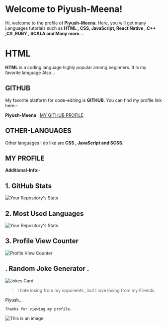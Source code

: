 # Welcome to Piyush-Meena!

Hi, welcome to the profile of **Piyush-Meena**. Here, you will get many Languages tutorials such as **HTML , CSS, JavaScript, React Native , C++ ,C# ,RUBY , SCALA and Many more**....


# HTML

**HTML** is a coding language highly popular among beginners. It Is my favorite language Also...

## GITHUB

My favorite platform for code-editing is **GITHUB**. You can find my profile link here:-

**Piyush-Meena** : [MY GITHUB PROFILE](github.com/Piyush-Meena)
## OTHER-LANGUAGES
Other languages I do like are **CSS , JavaScript and SCSS**.
## MY PROFILE 
 
 **Additional-Info**:-
 
 
## 1. GitHub Stats
![Your Repository's Stats](https://github-readme-stats.vercel.app/api?username=Piyush-Meena&show_icons=true)
## 2. Most Used Languages
![Your Repository's Stats](https://github-readme-stats.vercel.app/api/top-langs/?username=Piyush-Meena&theme=blue-green)



## 3. Profile View Counter
![Profile View Counter](https://komarev.com/ghpvc/?username=Piyush-Meena)



## . Random Joke Generator .
![Jokes Card](https://readme-jokes.vercel.app/api)

> I hate losing from my opponents , but I love losing from my Friends. 


Piyush...
    

    Thanks for viewing my profile.

![This is an image](https://res.cloudinary.com/springboard-images/image/upload/q_auto,f_auto,fl_lossy/wordpress/2019/07/sb-blog-programming.png)
